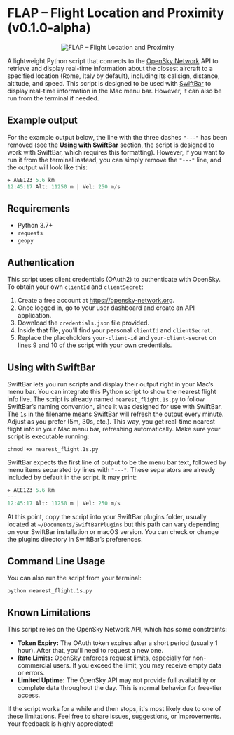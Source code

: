 # FLAP – Flight Location and Proximity (v0.1.0-alpha)
<p align="center">
  <img src="https://github.com/user-attachments/assets/09642846-f054-4c46-a0a3-b563a2289ee1" alt="FLAP – Flight Location and Proximity" />
  <br/>
  <em></em>
</p>

A lightweight Python script that connects to the [OpenSky Network](https://opensky-network.org/) API to retrieve and display real-time information about the closest aircraft to a specified location (Rome, Italy by default), including its callsign, distance, altitude, and speed. This script is designed to be used with [SwiftBar](https://github.com/swiftbar/SwiftBar) to display real-time information in the Mac menu bar. However, it can also be run from the terminal if needed.


## Example output
For the example output below, the line with the three dashes `"---"` has been removed (see the **Using with SwiftBar** section,  the script is designed to work with SwiftBar, which requires this formatting). However, if you want to run it from the terminal instead, you can simply remove the `"---"` line, and the output will look like this:

```python
✈️ AEE123 5.6 km
12:45:17 Alt: 11250 m | Vel: 250 m/s
```

## Requirements
- Python 3.7+
- `requests`
- `geopy`

## Authentication 
This script uses client credentials (OAuth2) to authenticate with OpenSky. To obtain your own `clientId` and `clientSecret`:
1. Create a free account at https://opensky-network.org.
2. Once logged in, go to your user dashboard and create an API application.
3. Download the `credentials.json` file provided.
4. Inside that file, you'll find your personal `clientId` and `clientSecret`.
5. Replace the placeholders `your-client-id` and `your-client-secret` on lines 9 and 10 of the script with your own credentials.

## Using with SwiftBar
SwiftBar lets you run scripts and display their output right in your Mac’s menu bar. You can integrate this Python script to show the nearest flight info live.
The script is already named `nearest_flight.1s.py` to follow SwiftBar’s naming convention, since it was designed for use with SwiftBar. The `1s` in the filename means SwiftBar will refresh the output every minute. Adjust as you prefer (5m, 30s, etc.). This way, you get real-time nearest flight info in your Mac menu bar, refreshing automatically.
Make sure your script is executable running:
```terminal
chmod +x nearest_flight.1s.py
```
SwiftBar expects the first line of output to be the menu bar text, followed by menu items separated by lines with `"---"`. These separators are already included by default in the script. It may print:
```python
✈️ AEE123 5.6 km
---
12:45:17 Alt: 11250 m | Vel: 250 m/s
```
At this point, copy the script into your SwiftBar plugins folder, usually located at `~/Documents/SwiftBarPlugins` but this path can vary depending on your SwiftBar installation or macOS version. You can check or change the plugins directory in SwiftBar’s preferences.

## Command Line Usage
You can also run the script from your terminal:
```terminal
python nearest_flight.1s.py
```

## Known Limitations
This script relies on the OpenSky Network API, which has some constraints:
- **Token Expiry:** The OAuth token expires after a short period (usually 1 hour). After that, you'll need to request a new one.
- **Rate Limits:** OpenSky enforces request limits, especially for non-commercial users. If you exceed the limit, you may receive empty data or errors.
- **Limited Uptime:** The OpenSky API may not provide full availability or complete data throughout the day. This is normal behavior for free-tier access.

If the script works for a while and then stops, it's most likely due to one of these limitations. Feel free to share issues, suggestions, or improvements. Your feedback is highly appreciated!


